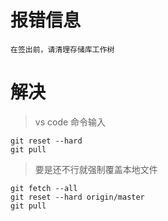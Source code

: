 # 报错信息
```shell
在签出前，请清理存储库工作树
```

# 解决

> vs code 命令输入
```
git reset --hard
git pull
```

> 要是还不行就强制覆盖本地文件

```
git fetch --all
git reset --hard origin/master 
git pull
```
